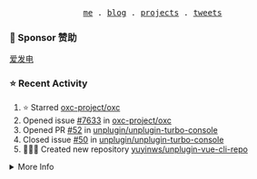 <p align="center">
  <samp>
    <a href="https://yuy1n.io">me</a> .
    <a href="https://yuy1n.io/blog">blog</a> .
    <a href="https://yuy1n.io/projects">projects</a> .
    <a href="https://twitter.com/yuyinws">tweets</a>
  </samp>
</p>

### 💖 Sponsor 赞助

[爱发电](https://afdian.com/a/yuyinws)

### ⭐️ Recent Activity
<!--RECENT_ACTIVITY:start-->
1. ⭐️ Starred [oxc-project/oxc](https://github.com/oxc-project/oxc)<br>
2. Opened issue [#7633](https://github.com/oxc-project/oxc/issues/7633) in [oxc-project/oxc](https://github.com/oxc-project/oxc)<br>
3. Opened PR [#52](https://github.com/unplugin/unplugin-turbo-console/pull/52) in [unplugin/unplugin-turbo-console](https://github.com/unplugin/unplugin-turbo-console)<br>
4. Closed issue [#50](https://github.com/unplugin/unplugin-turbo-console/issues/50) in [unplugin/unplugin-turbo-console](https://github.com/unplugin/unplugin-turbo-console)<br>
5. 👨🏻‍💻 Created new repository [yuyinws/unplugin-vue-cli-repo](https://github.com/yuyinws/unplugin-vue-cli-repo)<br>
<!--RECENT_ACTIVITY:end-->

<details>
  <summary>
  More Info
  </summary>

[![wakatime](https://wakatime.com/badge/user/51143705-a99d-4e70-b101-fd9e1cb44e71.svg)](https://wakatime.com/@51143705-a99d-4e70-b101-fd9e1cb44e71)

<img src="https://cdn.jsdelivr.net/gh/yuyinws/yuyinws/gitmand.svg" />
<br />
<img src="https://card.yuy1n.io/card/76561198340841543/dark,bg-game-1850570" />
<br />
<img src="https://cdn.jsdelivr.net/gh/yuyinws/yuyinws/github-metrics.svg" />
</details>
